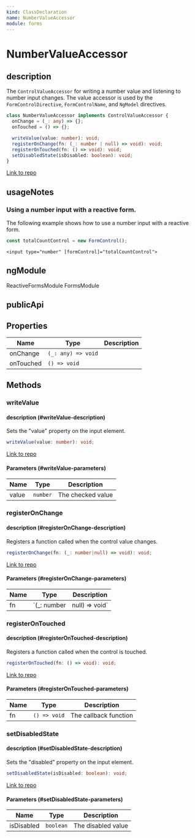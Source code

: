 ```yaml
---
kind: ClassDeclaration
name: NumberValueAccessor
module: forms
---
```


# NumberValueAccessor

## description

The `ControlValueAccessor` for writing a number value and listening to number input changes.
The value accessor is used by the `FormControlDirective`, `FormControlName`, and `NgModel`
directives.

```ts
class NumberValueAccessor implements ControlValueAccessor {
  onChange = (_: any) => {};
  onTouched = () => {};

  writeValue(value: number): void;
  registerOnChange(fn: (_: number | null) => void): void;
  registerOnTouched(fn: () => void): void;
  setDisabledState(isDisabled: boolean): void;
}
```

[Link to repo](https://github.com/timdeschryver/angular/blob/master/packages/forms/src/directives/number_value_accessor.ts#L43-L106)

## usageNotes

### Using a number input with a reactive form.

The following example shows how to use a number input with a reactive form.

```ts
const totalCountControl = new FormControl();
```

```
<input type="number" [formControl]="totalCountControl">
```

## ngModule

ReactiveFormsModule
FormsModule

## publicApi

## Properties

| Name      | Type               | Description |
| --------- | ------------------ | ----------- |
| onChange  | `(_: any) => void` |             |
| onTouched | `() => void`       |             |

## Methods

### writeValue

#### description (#writeValue-description)

Sets the "value" property on the input element.

```ts
writeValue(value: number): void;
```

[Link to repo](https://github.com/timdeschryver/angular/blob/master/packages/forms/src/directives/number_value_accessor.ts#L70-L74)

#### Parameters (#writeValue-parameters)

| Name  | Type     | Description       |
| ----- | -------- | ----------------- |
| value | `number` | The checked value |

### registerOnChange

#### description (#registerOnChange-description)

Registers a function called when the control value changes.

```ts
registerOnChange(fn: (_: number|null) => void): void;
```

[Link to repo](https://github.com/timdeschryver/angular/blob/master/packages/forms/src/directives/number_value_accessor.ts#L82-L86)

#### Parameters (#registerOnChange-parameters)

| Name | Type         | Description    |
| ---- | ------------ | -------------- |
| fn   | `(\_: number | null) => void` | The callback function |

### registerOnTouched

#### description (#registerOnTouched-description)

Registers a function called when the control is touched.

```ts
registerOnTouched(fn: () => void): void;
```

[Link to repo](https://github.com/timdeschryver/angular/blob/master/packages/forms/src/directives/number_value_accessor.ts#L94-L96)

#### Parameters (#registerOnTouched-parameters)

| Name | Type         | Description           |
| ---- | ------------ | --------------------- |
| fn   | `() => void` | The callback function |

### setDisabledState

#### description (#setDisabledState-description)

Sets the "disabled" property on the input element.

```ts
setDisabledState(isDisabled: boolean): void;
```

[Link to repo](https://github.com/timdeschryver/angular/blob/master/packages/forms/src/directives/number_value_accessor.ts#L103-L105)

#### Parameters (#setDisabledState-parameters)

| Name       | Type      | Description        |
| ---------- | --------- | ------------------ |
| isDisabled | `boolean` | The disabled value |
